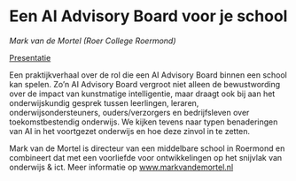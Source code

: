 # Een AI Advisory Board voor je school

*Mark van de Mortel (Roer College Roermond)*

[Presentatie](../assets/AI-Advisory-Board-op-ROER-College-Schöndeln.pdf)

Een praktijkverhaal over de rol die een AI Advisory Board binnen een school
kan spelen. Zo’n AI Advisory Board vergroot niet alleen de bewustwording over
de impact van kunstmatige intelligentie, maar draagt ook bij aan het
onderwijskundig gesprek tussen leerlingen, leraren, onderwijsondersteuners,
ouders/verzorgers en bedrijfsleven over toekomstbestendig onderwijs. We kijken
tevens naar typen benaderingen van AI in het voortgezet onderwijs en hoe deze
zinvol in te zetten.


Mark van de Mortel is directeur van een middelbare school in Roermond en
combineert dat met een voorliefde voor ontwikkelingen op het snijvlak van
onderwijs & ict. Meer informatie op www.markvandemortel.nl 
